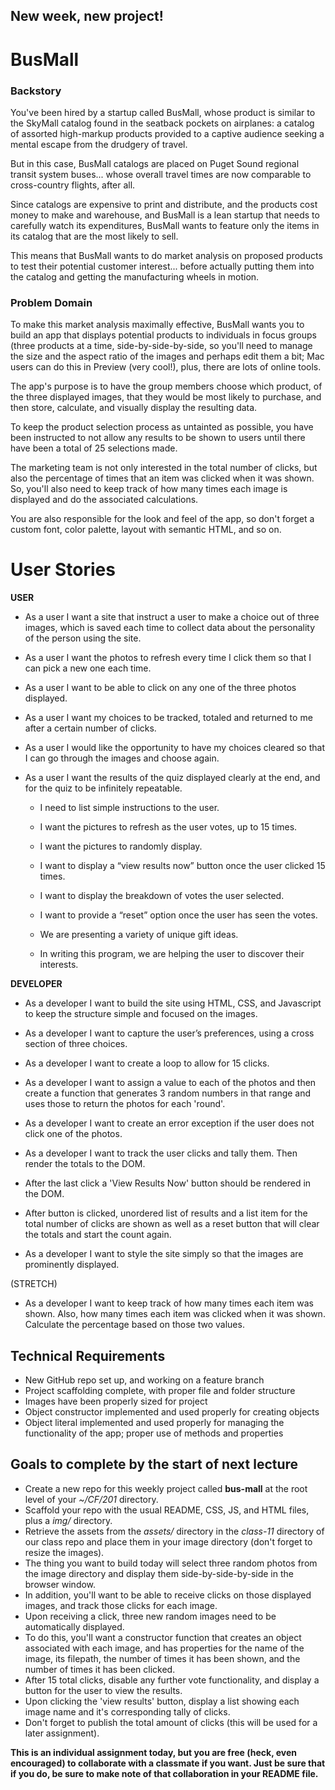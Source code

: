 ## New week, new project!
# BusMall

### Backstory

You've been hired by a startup called BusMall, whose product is similar to the SkyMall catalog found in the seatback pockets on airplanes: a catalog of assorted high-markup products provided to a captive audience seeking a mental escape from the drudgery of travel.

But in this case, BusMall catalogs are placed on Puget Sound regional transit system buses... whose overall travel times are now comparable to cross-country flights, after all.

Since catalogs are expensive to print and distribute, and the products cost money to make and warehouse, and BusMall is a lean startup that needs to carefully watch its expenditures, BusMall wants to feature only the items in its catalog that are the most likely to sell.

This means that BusMall wants to do market analysis on proposed products to test their potential customer interest... before actually putting them into the catalog and getting the manufacturing wheels in motion.

### Problem Domain

To make this market analysis maximally effective, BusMall wants you to build an app that displays potential products to individuals in focus groups (three products at a time, side-by-side-by-side, so you'll need to manage the size and the aspect ratio of the images and perhaps edit them a bit; Mac users can do this in Preview (very cool!), plus, there are lots of online tools.

The app's purpose is to have the group members choose which product, of the three displayed images, that they would be most likely to purchase, and then store, calculate, and visually display the resulting data.

To keep the product selection process as untainted as possible, you have been instructed to not allow any results to be shown to users until there have been a total of 25 selections made.

The marketing team is not only interested in the total number of clicks, but also the percentage of times that an item was clicked when it was shown. So, you'll also need to keep track of how many times each image is displayed and do the associated calculations.

You are also responsible for the look and feel of the app, so don't forget a custom font, color palette, layout with semantic HTML, and so on.

# User Stories

**USER**
- As a user I want a site that instruct a user to make a choice out of three images, which is saved each time to collect data about the personality of the person using the site.

- As a user I want the photos to refresh every time I click them so that I can pick a new one each time.

- As a user I want to be able to click on any one of the three photos displayed.

- As a user I want my choices to be tracked, totaled and returned to me after a certain number of clicks.

- As a user I would like the opportunity to have my choices cleared so that I can go through the images and choose again.

- As a user I want the results of the quiz displayed clearly at the end, and for the quiz to be infinitely repeatable.
  - I need to list simple instructions to the user.

  - I want the pictures to refresh as the user votes, up to 15 times.

  - I want the pictures to randomly display.

  - I want to display a “view results now” button once the user clicked 15 times.

  - I want to display the breakdown of votes the user selected.

  - I want to provide a “reset” option once the user has seen the votes.

  - We are presenting a variety of unique gift ideas.

  - In writing this program, we are helping the user to discover their interests.

**DEVELOPER**
- As a developer I want to build the site using HTML, CSS, and Javascript to keep the structure simple and focused on the images.

- As a developer I want to capture the user’s preferences, using a cross section of three choices.

- As a developer I want to create a loop to allow for 15 clicks.

- As a developer I want to assign a value to each of the photos and then create a function that generates 3 random numbers in that range and uses those to return the photos for each 'round'.

- As a developer I want to create an error exception if the user does not click one of the photos.

- As a developer I want to track the user clicks and tally them. Then render the totals to the DOM.

- After the last click a 'View Results Now' button should be rendered in the DOM.

- After button is clicked, unordered list of results and a list item for the total number of clicks are shown as well as a reset button that will clear the totals and start the count again.

- As a developer I want to style the site simply so that the images are prominently displayed.

(STRETCH)
- As a developer I want to keep track of how many times each item was shown. Also, how many times each item was clicked when it was shown. Calculate the percentage based on those two values.


## Technical Requirements
 - New GitHub repo set up, and working on a feature branch
 - Project scaffolding complete, with proper file and folder structure
 - Images have been properly sized for project
 - Object constructor implemented and used properly for creating objects
 - Object literal implemented and used properly for managing the functionality of the app; proper use of methods and properties

## Goals to complete by the start of next lecture

- Create a new repo for this weekly project called **bus-mall** at the root level of your *~/CF/201* directory.
- Scaffold your repo with the usual README, CSS, JS, and HTML files, plus a *img/* directory.
- Retrieve the assets from the *assets/* directory in the *class-11* directory of our class repo and place them in your image directory (don't forget to resize the images).
- The thing you want to build today will select three random photos from the image directory and display them side-by-side-by-side in the browser window.
- In addition, you'll want to be able to receive clicks on those displayed images, and track those clicks for each image.
- Upon receiving a click, three new random images need to be automatically displayed.
- To do this, you'll want a constructor function that creates an object associated with each image, and has properties for the name of the image, its filepath, the number of times it has been shown, and the number of times it has been clicked.
- After 15 total clicks, disable any further vote functionality, and display a button for the user to view the results.
- Upon clicking the 'view results' button, display a list showing each image name and it's corresponding tally of clicks.
- Don't forget to publish the total amount of clicks (this will be used for a later assignment).

**This is an individual assignment today, but you are free (heck, even encouraged) to collaborate with a classmate if you want. Just be sure that if you do, be sure to make note of that collaboration in your README file.**
